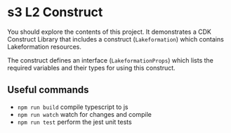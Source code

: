 # s3 L2 Construct

You should explore the contents of this project. It demonstrates a CDK Construct Library that includes a construct (`Lakeformation`) which contains Lakeformation resources.

The construct defines an interface (`LakeformationProps`) which lists the required variables and their types for using this construct.

## Useful commands

- `npm run build` compile typescript to js
- `npm run watch` watch for changes and compile
- `npm run test` perform the jest unit tests
